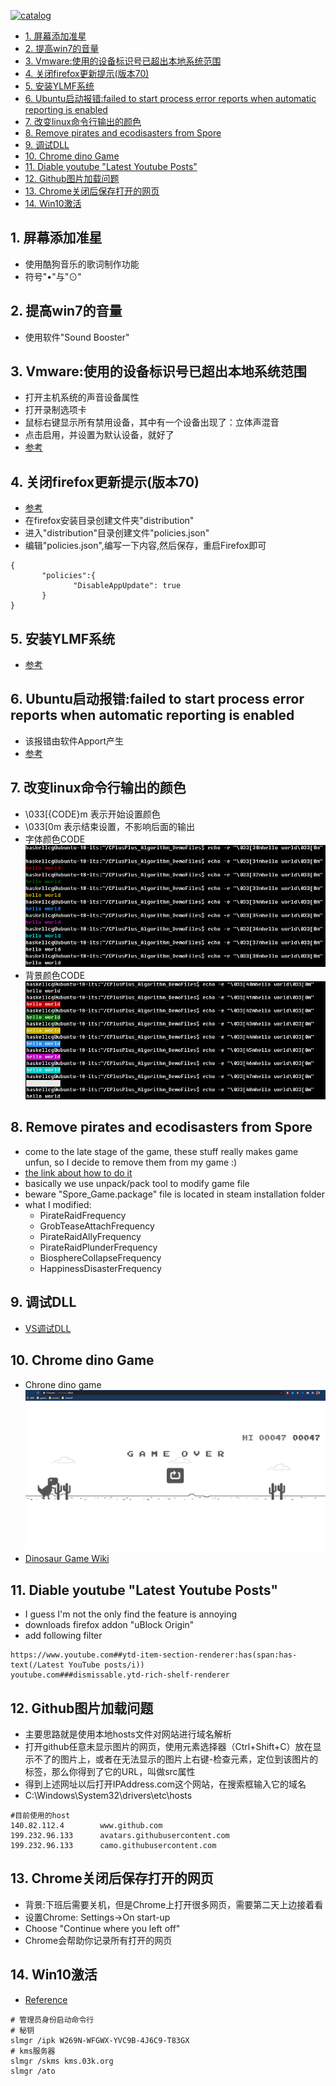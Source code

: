 [![catalog][catalog_img]][catalog_link]
  * [1. 屏幕添加准星](https://github.com/haskellcg/Life_Is_Beautiful/blob/master/%E7%8E%AF%E5%A2%83%E4%BB%A5%E5%8F%8AIDE%E9%85%8D%E7%BD%AE%E9%97%AE%E9%A2%98_Part_3.md#1-%E5%B1%8F%E5%B9%95%E6%B7%BB%E5%8A%A0%E5%87%86%E6%98%9F)
  * [2. 提高win7的音量](https://github.com/haskellcg/Life_Is_Beautiful/blob/master/%E7%8E%AF%E5%A2%83%E4%BB%A5%E5%8F%8AIDE%E9%85%8D%E7%BD%AE%E9%97%AE%E9%A2%98_Part_3.md#2-%E6%8F%90%E9%AB%98win7%E7%9A%84%E9%9F%B3%E9%87%8F)
  * [3. Vmware:使用的设备标识号已超出本地系统范围](https://github.com/haskellcg/Life_Is_Beautiful/blob/master/%E7%8E%AF%E5%A2%83%E4%BB%A5%E5%8F%8AIDE%E9%85%8D%E7%BD%AE%E9%97%AE%E9%A2%98_Part_3.md#3-vmware%E4%BD%BF%E7%94%A8%E7%9A%84%E8%AE%BE%E5%A4%87%E6%A0%87%E8%AF%86%E5%8F%B7%E5%B7%B2%E8%B6%85%E5%87%BA%E6%9C%AC%E5%9C%B0%E7%B3%BB%E7%BB%9F%E8%8C%83%E5%9B%B4)
  * [4. 关闭firefox更新提示(版本70)](https://github.com/haskellcg/Life_Is_Beautiful/blob/master/%E7%8E%AF%E5%A2%83%E4%BB%A5%E5%8F%8AIDE%E9%85%8D%E7%BD%AE%E9%97%AE%E9%A2%98_Part_3.md#4-%E5%85%B3%E9%97%ADfirefox%E6%9B%B4%E6%96%B0%E6%8F%90%E7%A4%BA%E7%89%88%E6%9C%AC70)
  * [5. 安装YLMF系统](https://github.com/haskellcg/Life_Is_Beautiful/blob/master/%E7%8E%AF%E5%A2%83%E4%BB%A5%E5%8F%8AIDE%E9%85%8D%E7%BD%AE%E9%97%AE%E9%A2%98_Part_3.md#5-%E5%AE%89%E8%A3%85ylmf%E7%B3%BB%E7%BB%9F)
  * [6. Ubuntu启动报错:failed to start process error reports when automatic reporting is enabled](https://github.com/haskellcg/Life_Is_Beautiful/blob/master/%E7%8E%AF%E5%A2%83%E4%BB%A5%E5%8F%8AIDE%E9%85%8D%E7%BD%AE%E9%97%AE%E9%A2%98_Part_3.md#6-ubuntu%E5%90%AF%E5%8A%A8%E6%8A%A5%E9%94%99failed-to-start-process-error-reports-when-automatic-reporting-is-enabled)
  * [7. 改变linux命令行输出的颜色](https://github.com/haskellcg/Life_Is_Beautiful/blob/master/%E7%8E%AF%E5%A2%83%E4%BB%A5%E5%8F%8AIDE%E9%85%8D%E7%BD%AE%E9%97%AE%E9%A2%98_Part_3.md#7-%E6%94%B9%E5%8F%98linux%E5%91%BD%E4%BB%A4%E8%A1%8C%E8%BE%93%E5%87%BA%E7%9A%84%E9%A2%9C%E8%89%B2)
  * [8. Remove pirates and ecodisasters from Spore](https://github.com/haskellcg/Life_Is_Beautiful/blob/master/%E7%8E%AF%E5%A2%83%E4%BB%A5%E5%8F%8AIDE%E9%85%8D%E7%BD%AE%E9%97%AE%E9%A2%98_Part_3.md#8-remove-pirates-and-ecodisasters-from-spore)
  * [9. 调试DLL](https://github.com/haskellcg/Life_Is_Beautiful/blob/master/%E7%8E%AF%E5%A2%83%E4%BB%A5%E5%8F%8AIDE%E9%85%8D%E7%BD%AE%E9%97%AE%E9%A2%98_Part_3.md#9-%E8%B0%83%E8%AF%95dll)
  * [10. Chrome dino Game](https://github.com/haskellcg/Life_Is_Beautiful/blob/master/%E7%8E%AF%E5%A2%83%E4%BB%A5%E5%8F%8AIDE%E9%85%8D%E7%BD%AE%E9%97%AE%E9%A2%98_Part_3.md#10-chrome-dino-game)
  * [11. Diable youtube "Latest Youtube Posts"](https://github.com/haskellcg/Life_Is_Beautiful/blob/master/%E7%8E%AF%E5%A2%83%E4%BB%A5%E5%8F%8AIDE%E9%85%8D%E7%BD%AE%E9%97%AE%E9%A2%98_Part_3.md#11-diable-youtube-latest-youtube-posts)
  * [12. Github图片加载问题](https://github.com/haskellcg/Life_Is_Beautiful/blob/master/%E7%8E%AF%E5%A2%83%E4%BB%A5%E5%8F%8AIDE%E9%85%8D%E7%BD%AE%E9%97%AE%E9%A2%98_Part_3.md#12-github%E5%9B%BE%E7%89%87%E5%8A%A0%E8%BD%BD%E9%97%AE%E9%A2%98)
  * [13. Chrome关闭后保存打开的网页](https://github.com/haskellcg/Life_Is_Beautiful/blob/master/%E7%8E%AF%E5%A2%83%E4%BB%A5%E5%8F%8AIDE%E9%85%8D%E7%BD%AE%E9%97%AE%E9%A2%98_Part_3.md#13-chrome%E5%85%B3%E9%97%AD%E5%90%8E%E4%BF%9D%E5%AD%98%E6%89%93%E5%BC%80%E7%9A%84%E7%BD%91%E9%A1%B5)
  * [14. Win10激活]()

[catalog_img]: https://img.shields.io/badge/%E7%9B%AE%E5%BD%95-Summary-brightgreen.svg 
[catalog_link]: https://github.com/haskellcg/Life_Is_Beautiful/blob/master/%E7%8E%AF%E5%A2%83%E4%BB%A5%E5%8F%8AIDE%E9%85%8D%E7%BD%AE%E9%97%AE%E9%A2%98_Part_2.md

## 1. 屏幕添加准星
  * 使用酷狗音乐的歌词制作功能
  * 符号"•"与"⊙"

## 2. 提高win7的音量
  * 使用软件"Sound Booster"
  
## 3. Vmware:使用的设备标识号已超出本地系统范围
  * 打开主机系统的声音设备属性
  * 打开录制选项卡
  * 鼠标右键显示所有禁用设备，其中有一个设备出现了：立体声混音
  * 点击启用，并设置为默认设备，就好了
  * [参考](https://blog.csdn.net/sinat_26176609/article/details/44055015)
  
## 4. 关闭firefox更新提示(版本70)
  * [参考](https://github.com/mozilla/policy-templates/blob/master/README.md#disableappupdate)
  * 在firefox安装目录创建文件夹"distribution"
  * 进入"distribution"目录创建文件"policies.json"
  * 编辑"policies.json",编写一下内容,然后保存，重启Firefox即可
  ```
  {
	     "policies":{
		        "DisableAppUpdate": true
	     }
  }
  ```

## 5. 安装YLMF系统
  * [参考](https://blog.csdn.net/zhy20192009/article/details/89195933)
  
## 6. Ubuntu启动报错:failed to start process error reports when automatic reporting is enabled
  * 该报错由软件Apport产生
  * [参考](https://vitux.com/how-to-disable-enable-automatic-error-reporting-in-ubuntu-18-04-lts/)
  
## 7. 改变linux命令行输出的颜色
  * \033\[{CODE}m 表示开始设置颜色
  * \033\[0m 表示结束设置，不影响后面的输出
  * 字体颜色CODE    
  ![字体颜色](https://github.com/haskellcg/Blog_Pictures/blob/master/console_change_font_color.PNG)
  * 背景颜色CODE    
  ![背景颜色](https://github.com/haskellcg/Blog_Pictures/blob/master/console_change_bg_color.PNG)
  
## 8. Remove pirates and ecodisasters from Spore
  * come to the late stage of the game, these stuff really makes game unfun, so I decide to remove them from my game :)
  * [the link about how to do it](https://violetguard.wordpress.com/2013/12/06/removing-pirates-and-ecodisasters-from-spore-2014/)
  * basically we use unpack/pack tool to modify game file
  * beware "Spore_Game.package" file is located in steam installation folder
  * what I modified:
    * PirateRaidFrequency
    * GrobTeaseAttachFrequency
    * PirateRaidAllyFrequency
    * PirateRaidPlunderFrequency
    * BiosphereCollapseFrequency
    * HappinessDisasterFrequency
    
## 9. 调试DLL
  * [VS调试DLL](https://blog.csdn.net/qianghaohao/article/details/50190905)
  
## 10. Chrome dino Game
  * Chrone dino game
  ![Game](https://github.com/haskellcg/Blog_Pictures/blob/master/Chrome_dino_Game.PNG)
  * [Dinosaur Game Wiki](https://en.wikipedia.org/wiki/Dinosaur_Game)
  
## 11. Diable youtube "Latest Youtube Posts"
  * I guess I'm not the only find the feature is annoying
  * downloads firefox addon "uBlock Origin"
  * add following filter
  ```
  https://www.youtube.com##ytd-item-section-renderer:has(span:has-text(/Latest YouTube posts/i))
  youtube.com###dismissable.ytd-rich-shelf-renderer
  ```

## 12. Github图片加载问题
  * 主要思路就是使用本地hosts文件对网站进行域名解析
  * 打开github任意未显示图片的网页，使用元素选择器（Ctrl+Shift+C）放在显示不了的图片上，或者在无法显示的图片上右键-检查元素，定位到该图片的标签，那么你得到了它的URL，叫做src属性
  * 得到上述网址以后打开IPAddress.com这个网站，在搜索框输入它的域名
  * C:\Windows\System32\drivers\etc\hosts
  ```
  #目前使用的host
  140.82.112.4        www.github.com
  199.232.96.133      avatars.githubusercontent.com
  199.232.96.133      camo.githubusercontent.com
  ```
  
## 13. Chrome关闭后保存打开的网页
  * 背景:下班后需要关机，但是Chrome上打开很多网页，需要第二天上边接着看
  * 设置Chrome: Settings->On start-up
  * Choose "Continue where you left off"
  * Chrome会帮助你记录所有打开的网页

## 14. Win10激活
  * [Reference](https://www.win7w.com/win10jihuo/18178.html)
  ```
  # 管理员身份启动命令行
  # 秘钥
  slmgr /ipk W269N-WFGWX-YVC9B-4J6C9-T83GX
  # kms服务器
  slmgr /skms kms.03k.org
  slmgr /ato
  ```
